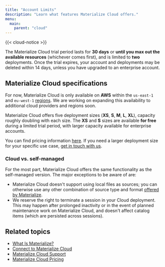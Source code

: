 ```yaml
---
title: "Account Limits"
description: "Learn what features Materialize Cloud offers."
menu:
  main:
    parent: "cloud"
---
```


{{< cloud-notice >}}

The Materialize Cloud trial period lasts for **30 days** or **until you max out the available resources** (whichever comes first), and is limited to **two** deployments. Once the trial expires, your account and deployments may be deleted within 14 days, unless you have upgraded to an enterprise account.

## Materialize Cloud specifications

For now, Materialize Cloud is only available on **AWS** within the `us-east-1` and `eu-west-1` [regions](https://docs.aws.amazon.com/AWSEC2/latest/UserGuide/using-regions-availability-zones.html#concepts-available-regions). We are working on expanding this availability to additional cloud providers and regions soon.

Materialize Cloud offers five deployment sizes (**XS**, **S**, **M**, **L**, **XL**), capacity roughly doubling with each size. The **XS** and **S** sizes are available **for free** during a limited trial period, with larger capacity available for enterprise accounts.

You can find pricing information [here](https://materialize.com/pricing). If you need a larger deployment size for your specific use case, [get in touch with us](../support).

### Cloud vs. self-managed

For the most part, Materialize Cloud offers the same functionality as the self-managed version. The major exceptions to be aware of are:

- Materialize Cloud doesn't support using local files as sources; you can otherwise use any other combination of source type and format [offered by Materialize](/sql/create-source/).
- We reserve the right to terminate a session in your Cloud deployment. This may happen after prolonged inactivity or in the event of planned maintenance work on Materialize Cloud, and doesn't affect catalog items (which are persisted across sessions).

## Related topics

* [What Is Materialize?](/overview/what-is-materialize)
* [Connect to Materialize Cloud](../connect-to-cloud)
* [Materialize Cloud Support](../support)
* [Materialize Cloud Pricing](https://materialize.com/pricing)
